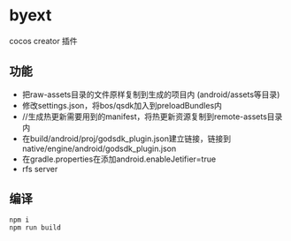 # byext

cocos creator 插件

## 功能

- 把raw-assets目录的文件原样复制到生成的项目内  (android/assets等目录)
- 修改settings.json，将bos/qsdk加入到preloadBundles内
- //生成热更新需要用到的manifest，将热更新资源复制到remote-assets目录内
- 在build/android/proj/godsdk_plugin.json建立链接，链接到native/engine/android/godsdk_plugin.json
- 在gradle.properties在添加android.enableJetifier=true
- rfs server

## 编译

```
npm i
npm run build
```